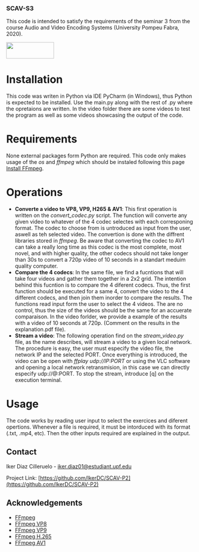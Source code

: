 ### SCAV-S3

This code is intended to satisfy the requirements of the seminar 3 from the course Audio and Video Encoding Systems (University Pompeu Fabra, 2020).


<img src="https://upload.wikimedia.org/wikipedia/commons/5/53/Logo_UPF.jpg" width="128" height="44" />

# Installation
This code was writen in Python via IDE PyCharm (in Windows), thus Python is expected to be installed. Use the main.py along with the rest of .py where the opretaions are written. In the video folder there are some videos to test the program as well as some videos showcasing the output of the code. 

# Requirements
None external packages form Python are required. This code only makes usage of the *os* and *ffmpeg* which should be instaled following this page [Install FFmpeg](https://trac.ffmpeg.org/wiki/CompilationGuide/Ubuntu).

# Operations
* **Converte a video to VP8, VP9, H265 & AV1**: This first operation is written on the *convert_codec.py* script. The function will converte any given video to whatever of the 4 codec selectes with each corresponing format. The codec to choose from is untroduced as input from the user, aswell as teh selected video. The convertion is done with the diffrent libraries stored in *ffmpeg*. Be aware that converting the codec to AV1 can take a really long time as this codec is the most complete, most novel, and with higher quality, the other codecs should not take longer than 30s to convert a 720p video of 10 seconds in a standart meduim quality computer.
* **Compare the 4 codecs**: In the same file, we find a fucntions that will take four videos and gather them together in a 2x2 grid. The intention behind this fucntion is to compare the 4 diferent codecs. Thus, the first function should be executed for a same 4, convert the video to the 4 different codecs, and then join them inorder to compare the results. The functions read input form the user to select the 4 videos. The are no control, thus the size of the videos should be the same for an accuerate comparaison. In the video forlder, we provide a example of the results with a video of 10 seconds at 720p. (Comment on the results in the explanation.pdf file).
* **Stream a video**: The following operation find on the *stream_video.py* file, as the name describes, will stream a video to a given local network. The procedure is easy, the user must especify the video file, the network IP and the selected PORT. Once everything is introduced, the video can be open with *ffplay udp://IP:PORT* or using the VLC software and opening a local network retransmision, in this case we can directly especify udp://@:PORT. To stop the stream, introduce [q] on the execution terminal.


# Usage

The code works by reading user input to select the exercices and diferent opertions. Whenever a file is required, it must be intorduced with its format (.txt, .mp4, etc).
Then the other inputs required are explained in the output.


## Contact

Iker Diaz Cilleruelo - iker.diaz01@estudiant.upf.edu

Project Link: [https://github.com/IkerDC/SCAV-P2](https://github.com/IkerDC/SCAV-P2)

## Acknowledgements
* [FFmpeg](https://ffmpeg.org/)
* [FFmpeg VP8](https://trac.ffmpeg.org/wiki/Encode/VP8)
* [FFmpeg VP9](https://trac.ffmpeg.org/wiki/Encode/VP9)
* [FFmpeg H.265](https://trac.ffmpeg.org/wiki/Encode/H.265)
* [FFmpeg AV1](https://trac.ffmpeg.org/wiki/Encode/AV1)

